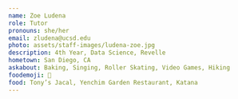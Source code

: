 ```yaml
---
name: Zoe Ludena
role: Tutor
pronouns: she/her
email: zludena@ucsd.edu
photo: assets/staff-images/ludena-zoe.jpg
description: 4th Year, Data Science, Revelle
hometown: San Diego, CA
askabout: Baking, Singing, Roller Skating, Video Games, Hiking
foodemoji: 🍪
food: Tony’s Jacal, Yenchim Garden Restaurant, Katana
---
```

